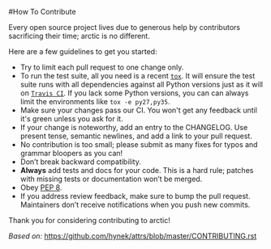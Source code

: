 #How To Contribute


Every open source project lives due to generous help by contributors sacrificing their time; arctic is no different.

Here are a few guidelines to get you started:

- Try to limit each pull request to one change only.
- To run the test suite, all you need is a recent [`tox`][1].
  It will ensure the test suite runs with all dependencies against all Python versions just as it will on [`Travis CI`][2].
  If you lack some Python versions, you can can always limit the environments like `tox -e py27,py35`.
- Make sure your changes pass our CI.
  You won't get any feedback until it's green unless you ask for it.
- If your change is noteworthy, add an entry to the CHANGELOG.
  Use present tense, semantic newlines, and add a link to your pull request.
- No contribution is too small; please submit as many fixes for typos and grammar bloopers as you can!
- Don’t break backward compatibility.
- **Always** add tests and docs for your code.
  This is a hard rule; patches with missing tests or documentation won’t be merged.
- Obey [PEP 8][4].
- If you address review feedback, make sure to bump the pull request.
  Maintainers don’t receive notifications when you push new commits.

Thank you for considering contributing to arctic!


[1]: https://testrun.org/tox/
[2]: https://travis-ci.org/
[4]: https://www.python.org/dev/peps/pep-0008/

*Based on:* <https://github.com/hynek/attrs/blob/master/CONTRIBUTING.rst>